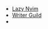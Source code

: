 
- [Lazy Nvim](lazynvim.org)
- [Writer Guild](https://rhinestone-pest-2e6.notion.site/Paraverse-Writer-s-Guild-0764e4874ba545e3b971936d7b0918c4)
- 